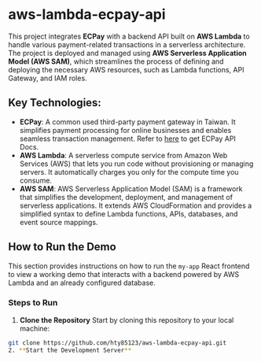 # aws-lambda-ecpay-api

This project integrates **ECPay** with a backend API built on **AWS Lambda** to handle various payment-related transactions in a serverless architecture. The project is deployed and managed using **AWS Serverless Application Model (AWS SAM)**, which streamlines the process of defining and deploying the necessary AWS resources, such as Lambda functions, API Gateway, and IAM roles.

## Key Technologies:

- **ECPay**: A common used third-party payment gateway in Taiwan. It simplifies payment processing for online businesses and enables seamless transaction management. Refer to [here](https://developers.ecpay.com.tw/?page_id=26797) to get ECPay API Docs.
- **AWS Lambda**: A serverless compute service from Amazon Web Services (AWS) that lets you run code without provisioning or managing servers. It automatically charges you only for the compute time you consume.
- **AWS SAM**: AWS Serverless Application Model (SAM) is a framework that simplifies the development, deployment, and management of serverless applications. It extends AWS CloudFormation and provides a simplified syntax to define Lambda functions, APIs, databases, and event source mappings.

## How to Run the Demo

This section provides instructions on how to run the `my-app` React frontend to view a working demo that interacts with a backend powered by AWS Lambda and an already configured database.


### Steps to Run

1. **Clone the Repository**
Start by cloning this repository to your local machine:
```bash
git clone https://github.com/hty85123/aws-lambda-ecpay-api.git
2. **Start the Development Server**
